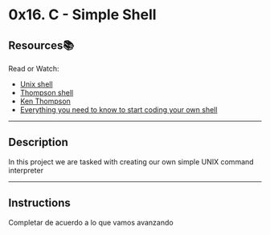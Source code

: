 # 0x16. C - Simple Shell

## Resources:books:
Read or Watch:
* [Unix shell](https://en.wikipedia.org/wiki/Unix_shell)
* [Thompson shell](https://en.wikipedia.org/wiki/Thompson_shell)
* [Ken Thompson](https://en.wikipedia.org/wiki/Ken_Thompson)
* [Everything you need to know to start coding your own shell](https://intranet.hbtn.io/concepts/64)

---
## Description
In this project we are tasked with creating our own simple UNIX command interpreter

---
## Instructions

Completar de acuerdo a lo que vamos avanzando
